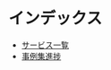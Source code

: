 # インデックス

- [サービス一覧](https://github.com/m-shimao/aws-study-memo/blob/master/docs/service.md)
- [事例集進捗](https://github.com/m-shimao/aws-study-memo/blob/master/docs/introduction.md)
